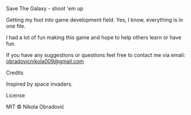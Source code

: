 ﻿Save The Galaxy	- shoot 'em up

Getting my foot into game development field.
Yes, I know, everything is in one file.

I had a lot of fun making this game and hope to help others learn or have fun.





If you have any suggestions or questions feel free to contact me via emali: obradovicnikola009@gmail.com


Credits

Inspired by space invaders.

License

MIT © Nikola Obradović